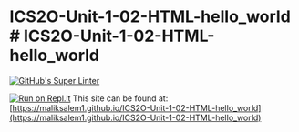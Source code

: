 # ICS2O-Unit-1-02-HTML-hello_world # ICS2O-Unit-1-02-HTML-hello_world 
[![GitHub's Super Linter](https://github.com/maliksalem1/ICS2O-Unit-1-02-HTML-hello_world/workflows/GitHub's%20Super%20Linter/badge.svg)](https://github.com/maliksalem1/ICS2O-Unit-1-02-HTML-hello_world/actions)

[![Run on Repl.it](https://repl.it/badge/github/maliksalem1/ICS2O-Unit-1-02-HTML-hello_world)](https://repl.it/github/maliksalem1/ICS2O-Unit-1-02-HTML-hello_world)
This site can be found at: [https://maliksalem1.github.io/ICS2O-Unit-1-02-HTML-hello_world](https://maliksalem1.github.io/ICS2O-Unit-1-02-HTML-hello_world)
